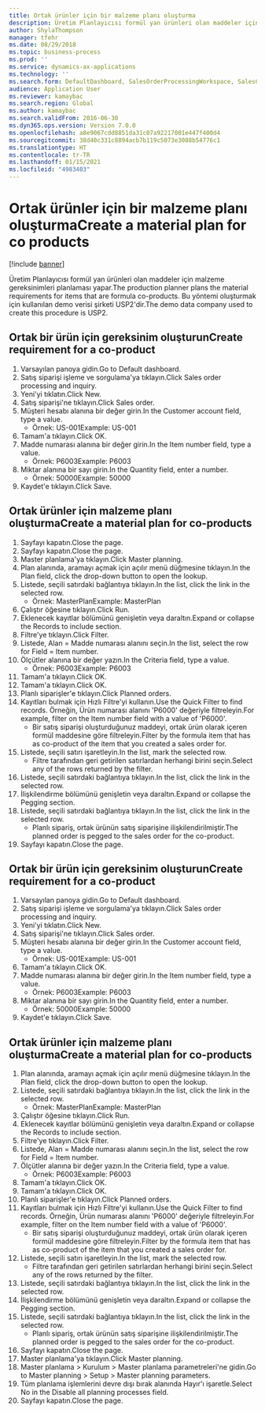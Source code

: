```yaml
---
title: Ortak ürünler için bir malzeme planı oluşturma
description: Üretim Planlayıcısı formül yan ürünleri olan maddeler için malzeme gereksinimleri planlaması yapar.
author: ShylaThompson
manager: tfehr
ms.date: 08/29/2018
ms.topic: business-process
ms.prod: ''
ms.service: dynamics-ax-applications
ms.technology: ''
ms.search.form: DefaultDashboard, SalesOrderProcessingWorkspace, SalesCreateOrder, SalesTable, ReqCreatePlanWorkspace, ReqTransPlanCard, SysQueryForm, ReqTransPo
audience: Application User
ms.reviewer: kamaybac
ms.search.region: Global
ms.author: kamaybac
ms.search.validFrom: 2016-06-30
ms.dyn365.ops.version: Version 7.0.0
ms.openlocfilehash: a8e9067cdd8851da31c07a92217001e447f400d4
ms.sourcegitcommit: 38d40c331c8894acb7b119c5073e3088b54776c1
ms.translationtype: HT
ms.contentlocale: tr-TR
ms.lasthandoff: 01/15/2021
ms.locfileid: "4983403"
---
```

# <a name="create-a-material-plan-for-co-products"></a><span data-ttu-id="84a85-103">Ortak ürünler için bir malzeme planı oluşturma</span><span class="sxs-lookup"><span data-stu-id="84a85-103">Create a material plan for co products</span></span>

[!include [banner](../../includes/banner.md)]

<span data-ttu-id="84a85-104">Üretim Planlayıcısı formül yan ürünleri olan maddeler için malzeme gereksinimleri planlaması yapar.</span><span class="sxs-lookup"><span data-stu-id="84a85-104">The production planner plans the material requirements for items that are formula co-products.</span></span> <span data-ttu-id="84a85-105">Bu yöntemi oluşturmak için kullanılan demo verisi şirketi USP2'dir.</span><span class="sxs-lookup"><span data-stu-id="84a85-105">The demo data company used to create this procedure is USP2.</span></span>


## <a name="create-requirement-for-a-co-product"></a><span data-ttu-id="84a85-106">Ortak bir ürün için gereksinim oluşturun</span><span class="sxs-lookup"><span data-stu-id="84a85-106">Create requirement for a co-product</span></span>
1. <span data-ttu-id="84a85-107">Varsayılan panoya gidin.</span><span class="sxs-lookup"><span data-stu-id="84a85-107">Go to Default dashboard.</span></span>
2. <span data-ttu-id="84a85-108">Satış siparişi işleme ve sorgulama'ya tıklayın.</span><span class="sxs-lookup"><span data-stu-id="84a85-108">Click Sales order processing and inquiry.</span></span>
3. <span data-ttu-id="84a85-109">Yeni'yi tıklatın.</span><span class="sxs-lookup"><span data-stu-id="84a85-109">Click New.</span></span>
4. <span data-ttu-id="84a85-110">Satış siparişi'ne tıklayın.</span><span class="sxs-lookup"><span data-stu-id="84a85-110">Click Sales order.</span></span>
5. <span data-ttu-id="84a85-111">Müşteri hesabı alanına bir değer girin.</span><span class="sxs-lookup"><span data-stu-id="84a85-111">In the Customer account field, type a value.</span></span>
    * <span data-ttu-id="84a85-112">Örnek: US-001</span><span class="sxs-lookup"><span data-stu-id="84a85-112">Example: US-001</span></span>  
6. <span data-ttu-id="84a85-113">Tamam'a tıklayın.</span><span class="sxs-lookup"><span data-stu-id="84a85-113">Click OK.</span></span>
7. <span data-ttu-id="84a85-114">Madde numarası alanına bir değer girin.</span><span class="sxs-lookup"><span data-stu-id="84a85-114">In the Item number field, type a value.</span></span>
    * <span data-ttu-id="84a85-115">Örnek: P6003</span><span class="sxs-lookup"><span data-stu-id="84a85-115">Example: P6003</span></span>  
8. <span data-ttu-id="84a85-116">Miktar alanına bir sayı girin.</span><span class="sxs-lookup"><span data-stu-id="84a85-116">In the Quantity field, enter a number.</span></span>
    * <span data-ttu-id="84a85-117">Örnek: 50000</span><span class="sxs-lookup"><span data-stu-id="84a85-117">Example: 50000</span></span>  
9. <span data-ttu-id="84a85-118">Kaydet'e tıklayın.</span><span class="sxs-lookup"><span data-stu-id="84a85-118">Click Save.</span></span>

## <a name="create-a-material-plan-for-co-products"></a><span data-ttu-id="84a85-119">Ortak ürünler için malzeme planı oluşturma</span><span class="sxs-lookup"><span data-stu-id="84a85-119">Create a material plan for co-products</span></span>
1. <span data-ttu-id="84a85-120">Sayfayı kapatın.</span><span class="sxs-lookup"><span data-stu-id="84a85-120">Close the page.</span></span>
2. <span data-ttu-id="84a85-121">Sayfayı kapatın.</span><span class="sxs-lookup"><span data-stu-id="84a85-121">Close the page.</span></span>
3. <span data-ttu-id="84a85-122">Master planlama'ya tıklayın.</span><span class="sxs-lookup"><span data-stu-id="84a85-122">Click Master planning.</span></span>
4. <span data-ttu-id="84a85-123">Plan alanında, aramayı açmak için açılır menü düğmesine tıklayın.</span><span class="sxs-lookup"><span data-stu-id="84a85-123">In the Plan field, click the drop-down button to open the lookup.</span></span>
5. <span data-ttu-id="84a85-124">Listede, seçili satırdaki bağlantıya tıklayın.</span><span class="sxs-lookup"><span data-stu-id="84a85-124">In the list, click the link in the selected row.</span></span>
    * <span data-ttu-id="84a85-125">Örnek: MasterPlan</span><span class="sxs-lookup"><span data-stu-id="84a85-125">Example: MasterPlan</span></span>  
6. <span data-ttu-id="84a85-126">Çalıştır öğesine tıklayın.</span><span class="sxs-lookup"><span data-stu-id="84a85-126">Click Run.</span></span>
7. <span data-ttu-id="84a85-127">Eklenecek kayıtlar bölümünü genişletin veya daraltın.</span><span class="sxs-lookup"><span data-stu-id="84a85-127">Expand or collapse the Records to include section.</span></span>
8. <span data-ttu-id="84a85-128">Filtre'ye tıklayın.</span><span class="sxs-lookup"><span data-stu-id="84a85-128">Click Filter.</span></span>
9. <span data-ttu-id="84a85-129">Listede, Alan = Madde numarası alanını seçin.</span><span class="sxs-lookup"><span data-stu-id="84a85-129">In the list, select the row for Field = Item number.</span></span>
10. <span data-ttu-id="84a85-130">Ölçütler alanına bir değer yazın.</span><span class="sxs-lookup"><span data-stu-id="84a85-130">In the Criteria field, type a value.</span></span>
    * <span data-ttu-id="84a85-131">Örnek: P6003</span><span class="sxs-lookup"><span data-stu-id="84a85-131">Example: P6003</span></span>  
11. <span data-ttu-id="84a85-132">Tamam'a tıklayın.</span><span class="sxs-lookup"><span data-stu-id="84a85-132">Click OK.</span></span>
12. <span data-ttu-id="84a85-133">Tamam'a tıklayın.</span><span class="sxs-lookup"><span data-stu-id="84a85-133">Click OK.</span></span>
13. <span data-ttu-id="84a85-134">Planlı siparişler'e tıklayın.</span><span class="sxs-lookup"><span data-stu-id="84a85-134">Click Planned orders.</span></span>
14. <span data-ttu-id="84a85-135">Kayıtları bulmak için Hızlı Filtre'yi kullanın.</span><span class="sxs-lookup"><span data-stu-id="84a85-135">Use the Quick Filter to find records.</span></span> <span data-ttu-id="84a85-136">Örneğin, Ürün numarası alanını 'P6000' değeriyle filtreleyin.</span><span class="sxs-lookup"><span data-stu-id="84a85-136">For example, filter on the Item number field with a value of 'P6000'.</span></span>
    * <span data-ttu-id="84a85-137">Bir satış siparişi oluşturduğunuz maddeyi, ortak ürün olarak içeren formül maddesine göre filtreleyin.</span><span class="sxs-lookup"><span data-stu-id="84a85-137">Filter by the formula item that has as co-product of the item that you created a sales order for.</span></span>  
15. <span data-ttu-id="84a85-138">Listede, seçili satırı işaretleyin.</span><span class="sxs-lookup"><span data-stu-id="84a85-138">In the list, mark the selected row.</span></span>
    * <span data-ttu-id="84a85-139">Filtre tarafından geri getirilen satırlardan herhangi birini seçin.</span><span class="sxs-lookup"><span data-stu-id="84a85-139">Select any of the rows returned by the filter.</span></span>  
16. <span data-ttu-id="84a85-140">Listede, seçili satırdaki bağlantıya tıklayın.</span><span class="sxs-lookup"><span data-stu-id="84a85-140">In the list, click the link in the selected row.</span></span>
17. <span data-ttu-id="84a85-141">İlişkilendirme bölümünü genişletin veya daraltın.</span><span class="sxs-lookup"><span data-stu-id="84a85-141">Expand or collapse the Pegging section.</span></span>
18. <span data-ttu-id="84a85-142">Listede, seçili satırdaki bağlantıya tıklayın.</span><span class="sxs-lookup"><span data-stu-id="84a85-142">In the list, click the link in the selected row.</span></span>
    * <span data-ttu-id="84a85-143">Planlı sipariş, ortak ürünün satış siparişine ilişkilendirilmiştir.</span><span class="sxs-lookup"><span data-stu-id="84a85-143">The planned order is pegged to the sales order for the co-product.</span></span>  
19. <span data-ttu-id="84a85-144">Sayfayı kapatın.</span><span class="sxs-lookup"><span data-stu-id="84a85-144">Close the page.</span></span>

## <a name="create-requirement-for-a-co-product"></a><span data-ttu-id="84a85-145">Ortak bir ürün için gereksinim oluşturun</span><span class="sxs-lookup"><span data-stu-id="84a85-145">Create requirement for a co-product</span></span>
1. <span data-ttu-id="84a85-146">Varsayılan panoya gidin.</span><span class="sxs-lookup"><span data-stu-id="84a85-146">Go to Default dashboard.</span></span>
2. <span data-ttu-id="84a85-147">Satış siparişi işleme ve sorgulama'ya tıklayın.</span><span class="sxs-lookup"><span data-stu-id="84a85-147">Click Sales order processing and inquiry.</span></span>
3. <span data-ttu-id="84a85-148">Yeni'yi tıklatın.</span><span class="sxs-lookup"><span data-stu-id="84a85-148">Click New.</span></span>
4. <span data-ttu-id="84a85-149">Satış siparişi'ne tıklayın.</span><span class="sxs-lookup"><span data-stu-id="84a85-149">Click Sales order.</span></span>
5. <span data-ttu-id="84a85-150">Müşteri hesabı alanına bir değer girin.</span><span class="sxs-lookup"><span data-stu-id="84a85-150">In the Customer account field, type a value.</span></span>
    * <span data-ttu-id="84a85-151">Örnek: US-001</span><span class="sxs-lookup"><span data-stu-id="84a85-151">Example: US-001</span></span>  
6. <span data-ttu-id="84a85-152">Tamam'a tıklayın.</span><span class="sxs-lookup"><span data-stu-id="84a85-152">Click OK.</span></span>
7. <span data-ttu-id="84a85-153">Madde numarası alanına bir değer girin.</span><span class="sxs-lookup"><span data-stu-id="84a85-153">In the Item number field, type a value.</span></span>
    * <span data-ttu-id="84a85-154">Örnek: P6003</span><span class="sxs-lookup"><span data-stu-id="84a85-154">Example: P6003</span></span>  
8. <span data-ttu-id="84a85-155">Miktar alanına bir sayı girin.</span><span class="sxs-lookup"><span data-stu-id="84a85-155">In the Quantity field, enter a number.</span></span>
    * <span data-ttu-id="84a85-156">Örnek: 50000</span><span class="sxs-lookup"><span data-stu-id="84a85-156">Example: 50000</span></span>  
9. <span data-ttu-id="84a85-157">Kaydet'e tıklayın.</span><span class="sxs-lookup"><span data-stu-id="84a85-157">Click Save.</span></span>

## <a name="create-a-material-plan-for-co-products"></a><span data-ttu-id="84a85-158">Ortak ürünler için malzeme planı oluşturma</span><span class="sxs-lookup"><span data-stu-id="84a85-158">Create a material plan for co-products</span></span>
1. <span data-ttu-id="84a85-159">Plan alanında, aramayı açmak için açılır menü düğmesine tıklayın.</span><span class="sxs-lookup"><span data-stu-id="84a85-159">In the Plan field, click the drop-down button to open the lookup.</span></span>
2. <span data-ttu-id="84a85-160">Listede, seçili satırdaki bağlantıya tıklayın.</span><span class="sxs-lookup"><span data-stu-id="84a85-160">In the list, click the link in the selected row.</span></span>
    * <span data-ttu-id="84a85-161">Örnek: MasterPlan</span><span class="sxs-lookup"><span data-stu-id="84a85-161">Example: MasterPlan</span></span>  
3. <span data-ttu-id="84a85-162">Çalıştır öğesine tıklayın.</span><span class="sxs-lookup"><span data-stu-id="84a85-162">Click Run.</span></span>
4. <span data-ttu-id="84a85-163">Eklenecek kayıtlar bölümünü genişletin veya daraltın.</span><span class="sxs-lookup"><span data-stu-id="84a85-163">Expand or collapse the Records to include section.</span></span>
5. <span data-ttu-id="84a85-164">Filtre'ye tıklayın.</span><span class="sxs-lookup"><span data-stu-id="84a85-164">Click Filter.</span></span>
6. <span data-ttu-id="84a85-165">Listede, Alan = Madde numarası alanını seçin.</span><span class="sxs-lookup"><span data-stu-id="84a85-165">In the list, select the row for Field = Item number.</span></span>
7. <span data-ttu-id="84a85-166">Ölçütler alanına bir değer yazın.</span><span class="sxs-lookup"><span data-stu-id="84a85-166">In the Criteria field, type a value.</span></span>
    * <span data-ttu-id="84a85-167">Örnek: P6003</span><span class="sxs-lookup"><span data-stu-id="84a85-167">Example: P6003</span></span>  
8. <span data-ttu-id="84a85-168">Tamam'a tıklayın.</span><span class="sxs-lookup"><span data-stu-id="84a85-168">Click OK.</span></span>
9. <span data-ttu-id="84a85-169">Tamam'a tıklayın.</span><span class="sxs-lookup"><span data-stu-id="84a85-169">Click OK.</span></span>
10. <span data-ttu-id="84a85-170">Planlı siparişler'e tıklayın.</span><span class="sxs-lookup"><span data-stu-id="84a85-170">Click Planned orders.</span></span>
11. <span data-ttu-id="84a85-171">Kayıtları bulmak için Hızlı Filtre'yi kullanın.</span><span class="sxs-lookup"><span data-stu-id="84a85-171">Use the Quick Filter to find records.</span></span> <span data-ttu-id="84a85-172">Örneğin, Ürün numarası alanını 'P6000' değeriyle filtreleyin.</span><span class="sxs-lookup"><span data-stu-id="84a85-172">For example, filter on the Item number field with a value of 'P6000'.</span></span>
    * <span data-ttu-id="84a85-173">Bir satış siparişi oluşturduğunuz maddeyi, ortak ürün olarak içeren formül maddesine göre filtreleyin.</span><span class="sxs-lookup"><span data-stu-id="84a85-173">Filter by the formula item that has as co-product of the item that you created a sales order for.</span></span>  
12. <span data-ttu-id="84a85-174">Listede, seçili satırı işaretleyin.</span><span class="sxs-lookup"><span data-stu-id="84a85-174">In the list, mark the selected row.</span></span>
    * <span data-ttu-id="84a85-175">Filtre tarafından geri getirilen satırlardan herhangi birini seçin.</span><span class="sxs-lookup"><span data-stu-id="84a85-175">Select any of the rows returned by the filter.</span></span>  
13. <span data-ttu-id="84a85-176">Listede, seçili satırdaki bağlantıya tıklayın.</span><span class="sxs-lookup"><span data-stu-id="84a85-176">In the list, click the link in the selected row.</span></span>
14. <span data-ttu-id="84a85-177">İlişkilendirme bölümünü genişletin veya daraltın.</span><span class="sxs-lookup"><span data-stu-id="84a85-177">Expand or collapse the Pegging section.</span></span>
15. <span data-ttu-id="84a85-178">Listede, seçili satırdaki bağlantıya tıklayın.</span><span class="sxs-lookup"><span data-stu-id="84a85-178">In the list, click the link in the selected row.</span></span>
    * <span data-ttu-id="84a85-179">Planlı sipariş, ortak ürünün satış siparişine ilişkilendirilmiştir.</span><span class="sxs-lookup"><span data-stu-id="84a85-179">The planned order is pegged to the sales order for the co-product.</span></span>  
16. <span data-ttu-id="84a85-180">Sayfayı kapatın.</span><span class="sxs-lookup"><span data-stu-id="84a85-180">Close the page.</span></span>
17. <span data-ttu-id="84a85-181">Master planlama'ya tıklayın.</span><span class="sxs-lookup"><span data-stu-id="84a85-181">Click Master planning.</span></span>
18. <span data-ttu-id="84a85-182">Master planlama > Kurulum > Master planlama parametreleri'ne gidin.</span><span class="sxs-lookup"><span data-stu-id="84a85-182">Go to Master planning > Setup > Master planning parameters.</span></span>
19. <span data-ttu-id="84a85-183">Tüm planlama işlemlerini devre dışı bırak alanında Hayır'ı işaretle.</span><span class="sxs-lookup"><span data-stu-id="84a85-183">Select No in the Disable all planning processes field.</span></span>
20. <span data-ttu-id="84a85-184">Sayfayı kapatın.</span><span class="sxs-lookup"><span data-stu-id="84a85-184">Close the page.</span></span>

